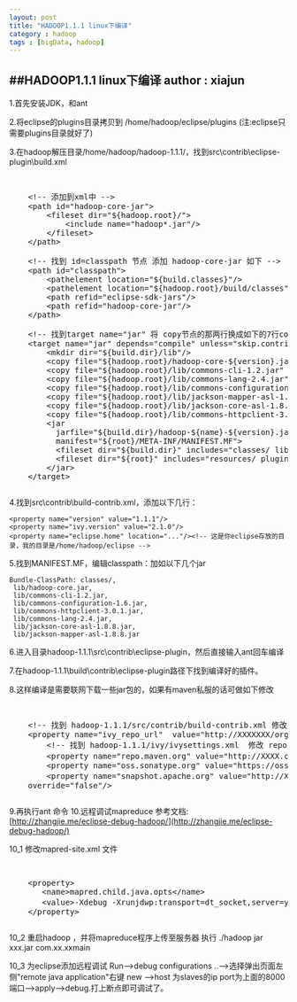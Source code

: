 ```yaml
---
layout: post
title: "HADOOP1.1.1 linux下编译"
category : hadoop
tags : [bigData, hadoop]
---
```

##HADOOP1.1.1 linux下编译
**author : xiajun**
-
1.首先安装JDK，和ant

2.将eclipse的plugins目录拷贝到 /home/hadoop/eclipse/plugins (注:eclipse只需要plugins目录就好了)

3.在hadoop解压目录/home/hadoop/hadoop-1.1.1/，找到src\contrib\eclipse-plugin\build.xml
<pre><xmp>
	<!-- 添加到xml中 -->
	<path id="hadoop-core-jar">              
		<fileset dir="${hadoop.root}/">              
			<include name="hadoop*.jar"/>              
		</fileset>              
	</path>

	<!-- 找到 id=classpath 节点 添加 hadoop-core-jar 如下 -->
	<path id="classpath">              
	    <pathelement location="${build.classes}"/>              
	    <pathelement location="${hadoop.root}/build/classes"/>              
	    <path refid="eclipse-sdk-jars"/>              
	    <path refid="hadoop-core-jar"/>              
	</path>

	<!-- 找到target name="jar" 将 copy节点的那两行换成如下的7行copy节点 其它不用动  -->
	<target name="jar" depends="compile" unless="skip.contrib">            
	    <mkdir dir="${build.dir}/lib"/>            
	    <copy file="${hadoop.root}/hadoop-core-${version}.jar" tofile="${build.dir}/lib/hadoop-core.jar" verbose="true"/>              
	    <copy file="${hadoop.root}/lib/commons-cli-1.2.jar"  todir="${build.dir}/lib" verbose="true"/>              
	    <copy file="${hadoop.root}/lib/commons-lang-2.4.jar"  todir="${build.dir}/lib" verbose="true"/>              
	    <copy file="${hadoop.root}/lib/commons-configuration-1.6.jar"  todir="${build.dir}/lib" verbose="true"/>              
	    <copy file="${hadoop.root}/lib/jackson-mapper-asl-1.8.8.jar"  todir="${build.dir}/lib" verbose="true"/>              
	    <copy file="${hadoop.root}/lib/jackson-core-asl-1.8.8.jar"  todir="${build.dir}/lib" verbose="true"/>              
	    <copy file="${hadoop.root}/lib/commons-httpclient-3.0.1.jar"  todir="${build.dir}/lib" verbose="true"/>             
	    <jar
	      jarfile="${build.dir}/hadoop-${name}-${version}.jar"
	      manifest="${root}/META-INF/MANIFEST.MF">            
	      <fileset dir="${build.dir}" includes="classes/ lib/"/>            
	      <fileset dir="${root}" includes="resources/ plugin.xml"/>            
	    </jar>            
	</target>
</xmp></pre>
4.找到src\contrib\build-contrib.xml，添加以下几行：

	<property name="version" value="1.1.1"/>           
	<property name="ivy.version" value="2.1.0"/>           
	<property name="eclipse.home" location="..."/><!-- 这是你eclipse存放的目录，我的目录是/home/hadoop/eclipse -->

5.找到MANIFEST.MF，编辑classpath：加如以下几个jar

	Bundle-ClassPath: classes/,           
	 lib/hadoop-core.jar,           
	 lib/commons-cli-1.2.jar,           
	 lib/commons-configuration-1.6.jar,           
	 lib/commons-httpclient-3.0.1.jar,           
	 lib/commons-lang-2.4.jar,           
	 lib/jackson-core-asl-1.8.8.jar,           
	 lib/jackson-mapper-asl-1.8.8.jar
6.进入目录hadoop-1.1.1\src\contrib\eclipse-plugin，然后直接输入ant回车编译

7.在hadoop-1.1.1\build\contrib\eclipse-plugin路径下找到编译好的插件。

8.这样编译是需要联网下载一些jar包的，如果有maven私服的话可做如下修改
<pre><xmp>
	<!-- 找到 hadoop-1.1.1/src/contrib/build-contrib.xml 修改ivy_repo_url节点 -->
    <property name="ivy_repo_url"  value="http://XXXXXXX/org/apache/ivy/ivy/2.1.0/ivy-2.1.0.jar" />     
        <!-- 找到 hadoop-1.1.1/ivy/ivysettings.xml  修改 repo.maven.org节点 -->
        <property name="repo.maven.org" value="http://XXXX.com"     <!-- 私服的地址 -->  override="false"/>     
        <property name="oss.sonatype.org" value="https://oss.sonatype.org/content/groups/public/" override="false"/>     
        <property name="snapshot.apache.org" value="http://XXX.com"     <!-- 私服的地址 -->
    override="false"/>
</xmp></pre>

9.再执行ant 命令
10.远程调试mapreduce
参考文档: [http://zhangjie.me/eclipse-debug-hadoop/](http://zhangjie.me/eclipse-debug-hadoop/)

10_1 修改mapred-site.xml 文件
<pre><xmp>
	<property> 
       <name>mapred.child.java.opts</name> 
       <value>-Xdebug -Xrunjdwp:transport=dt_socket,server=y,suspend=y,address=8000</value><!-- suspend 当有多个map或者reduce时必须为y -->
    </property>
</xmp></pre>
10_2 重启hadoop ，并将mapreduce程序上传至服务器 执行 ./hadoop jar xxx.jar com.xx.xxmain

10_3 为eclipse添加远程调试 Run-->debug configurations ..-->选择弹出页面左侧"remote java application"右键 new -->host 为slaves的ip port为上面的8000端口-->apply-->debug.打上断点即可调试了。